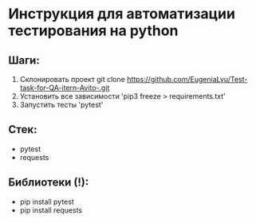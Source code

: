# Инструкция для автоматизации тестирования на python

## Шаги:
1. Склонировать проект git clone https://github.com/EugeniaLyu/Test-task-for-QA-itern-Avito-.git
2. Установить все зависимости 'pip3 freeze > requirements.txt'
3. Запустить тесты 'pytest'

## Стек:
- pytest
- requests

## Библиотеки (!):
- pip install pytest
- pip install requests
